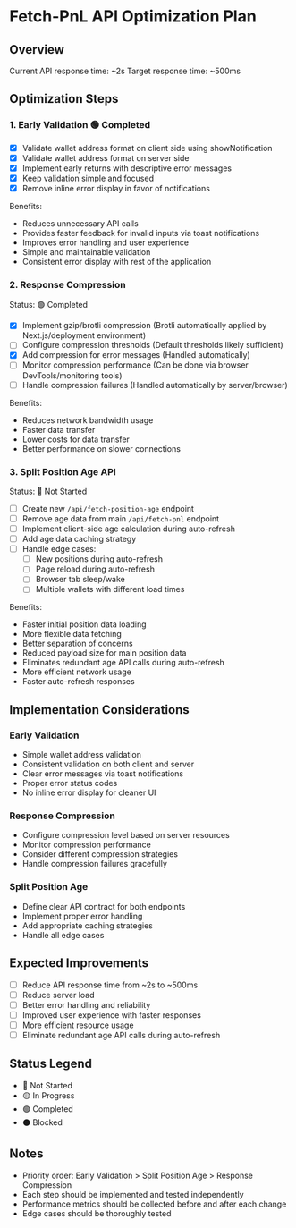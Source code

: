 # Fetch-PnL API Optimization Plan

## Overview
Current API response time: ~2s
Target response time: ~500ms

## Optimization Steps

### 1. Early Validation 🟢 Completed
- [x] Validate wallet address format on client side using showNotification
- [x] Validate wallet address format on server side
- [x] Implement early returns with descriptive error messages
- [x] Keep validation simple and focused
- [x] Remove inline error display in favor of notifications

Benefits:
- Reduces unnecessary API calls
- Provides faster feedback for invalid inputs via toast notifications
- Improves error handling and user experience
- Simple and maintainable validation
- Consistent error display with rest of the application

### 2. Response Compression
Status: 🟢 Completed
- [x] Implement gzip/brotli compression (Brotli automatically applied by Next.js/deployment environment)
- [ ] Configure compression thresholds (Default thresholds likely sufficient)
- [x] Add compression for error messages (Handled automatically)
- [ ] Monitor compression performance (Can be done via browser DevTools/monitoring tools)
- [ ] Handle compression failures (Handled automatically by server/browser)

Benefits:
- Reduces network bandwidth usage
- Faster data transfer
- Lower costs for data transfer
- Better performance on slower connections

### 3. Split Position Age API
Status: 🔴 Not Started
- [ ] Create new `/api/fetch-position-age` endpoint
- [ ] Remove age data from main `/api/fetch-pnl` endpoint
- [ ] Implement client-side age calculation during auto-refresh
- [ ] Add age data caching strategy
- [ ] Handle edge cases:
  - [ ] New positions during auto-refresh
  - [ ] Page reload during auto-refresh
  - [ ] Browser tab sleep/wake
  - [ ] Multiple wallets with different load times

Benefits:
- Faster initial position data loading
- More flexible data fetching
- Better separation of concerns
- Reduced payload size for main position data
- Eliminates redundant age API calls during auto-refresh
- More efficient network usage
- Faster auto-refresh responses

## Implementation Considerations

### Early Validation
- Simple wallet address validation
- Consistent validation on both client and server
- Clear error messages via toast notifications
- Proper error status codes
- No inline error display for cleaner UI

### Response Compression
- Configure compression level based on server resources
- Monitor compression performance
- Consider different compression strategies
- Handle compression failures gracefully

### Split Position Age
- Define clear API contract for both endpoints
- Implement proper error handling
- Add appropriate caching strategies
- Handle all edge cases

## Expected Improvements
- [ ] Reduce API response time from ~2s to ~500ms
- [ ] Reduce server load
- [ ] Better error handling and reliability
- [ ] Improved user experience with faster responses
- [ ] More efficient resource usage
- [ ] Eliminate redundant age API calls during auto-refresh

## Status Legend
- 🔴 Not Started
- 🟡 In Progress
- 🟢 Completed
- ⚫ Blocked

## Notes
- Priority order: Early Validation > Split Position Age > Response Compression
- Each step should be implemented and tested independently
- Performance metrics should be collected before and after each change
- Edge cases should be thoroughly tested 